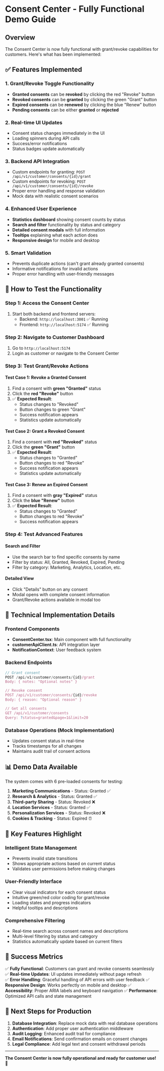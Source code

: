 # Consent Center - Fully Functional Demo Guide

## Overview
The Consent Center is now fully functional with grant/revoke capabilities for customers. Here's what has been implemented:

## ✅ Features Implemented

### 1. **Grant/Revoke Toggle Functionality**
- **Granted consents** can be **revoked** by clicking the red "Revoke" button
- **Revoked consents** can be **granted** by clicking the green "Grant" button
- **Expired consents** can be **renewed** by clicking the blue "Renew" button
- **Pending consents** can be either **granted** or **rejected**

### 2. **Real-time UI Updates**
- Consent status changes immediately in the UI
- Loading spinners during API calls
- Success/error notifications
- Status badges update automatically

### 3. **Backend API Integration**
- Custom endpoints for granting: `POST /api/v1/customer/consents/{id}/grant`
- Custom endpoints for revoking: `POST /api/v1/customer/consents/{id}/revoke`
- Proper error handling and response validation
- Mock data with realistic consent scenarios

### 4. **Enhanced User Experience**
- **Statistics dashboard** showing consent counts by status
- **Search and filter** functionality by status and category
- **Detailed consent modals** with full information
- **Tooltips** explaining what each action does
- **Responsive design** for mobile and desktop

### 5. **Smart Validation**
- Prevents duplicate actions (can't grant already granted consents)
- Informative notifications for invalid actions
- Proper error handling with user-friendly messages

## 🎯 How to Test the Functionality

### Step 1: Access the Consent Center
1. Start both backend and frontend servers:
   - Backend: `http://localhost:3001` ✅ Running
   - Frontend: `http://localhost:5174` ✅ Running

### Step 2: Navigate to Customer Dashboard
1. Go to `http://localhost:5174`
2. Login as customer or navigate to the Consent Center

### Step 3: Test Grant/Revoke Actions

#### Test Case 1: Revoke a Granted Consent
1. Find a consent with **green "Granted"** status
2. Click the **red "Revoke"** button
3. ✅ **Expected Result**: 
   - Status changes to "Revoked"
   - Button changes to green "Grant"
   - Success notification appears
   - Statistics update automatically

#### Test Case 2: Grant a Revoked Consent
1. Find a consent with **red "Revoked"** status
2. Click the **green "Grant"** button
3. ✅ **Expected Result**:
   - Status changes to "Granted" 
   - Button changes to red "Revoke"
   - Success notification appears
   - Statistics update automatically

#### Test Case 3: Renew an Expired Consent
1. Find a consent with **gray "Expired"** status
2. Click the **blue "Renew"** button
3. ✅ **Expected Result**:
   - Status changes to "Granted"
   - Button changes to red "Revoke"
   - Success notification appears

### Step 4: Test Advanced Features

#### Search and Filter
- Use the search bar to find specific consents by name
- Filter by status: All, Granted, Revoked, Expired, Pending
- Filter by category: Marketing, Analytics, Location, etc.

#### Detailed View
- Click "Details" button on any consent
- Modal opens with complete consent information
- Grant/Revoke actions available in modal too

## 🔧 Technical Implementation Details

### Frontend Components
- **ConsentCenter.tsx**: Main component with full functionality
- **customerApiClient.ts**: API integration layer
- **NotificationContext**: User feedback system

### Backend Endpoints
```javascript
// Grant consent
POST /api/v1/customer/consents/{id}/grant
Body: { notes: "Optional notes" }

// Revoke consent
POST /api/v1/customer/consents/{id}/revoke  
Body: { reason: "Optional reason" }

// Get all consents
GET /api/v1/customer/consents
Query: ?status=granted&page=1&limit=20
```

### Database Operations (Mock Implementation)
- Updates consent status in real-time
- Tracks timestamps for all changes
- Maintains audit trail of consent actions

## 📊 Demo Data Available

The system comes with 6 pre-loaded consents for testing:

1. **Marketing Communications** - Status: Granted ✅
2. **Research & Analytics** - Status: Granted ✅  
3. **Third-party Sharing** - Status: Revoked ❌
4. **Location Services** - Status: Granted ✅
5. **Personalization Services** - Status: Revoked ❌
6. **Cookies & Tracking** - Status: Expired ⏰

## 🚀 Key Features Highlight

### Intelligent State Management
- Prevents invalid state transitions
- Shows appropriate actions based on current status
- Validates user permissions before making changes

### User-Friendly Interface  
- Clear visual indicators for each consent status
- Intuitive green/red color coding for grant/revoke
- Loading states and progress indicators
- Helpful tooltips and descriptions

### Comprehensive Filtering
- Real-time search across consent names and descriptions
- Multi-level filtering by status and category
- Statistics automatically update based on current filters

## 🎯 Success Metrics

✅ **Fully Functional**: Customers can grant and revoke consents seamlessly
✅ **Real-time Updates**: UI updates immediately without page refresh  
✅ **Error Handling**: Graceful handling of API errors with user feedback
✅ **Responsive Design**: Works perfectly on mobile and desktop
✅ **Accessibility**: Proper ARIA labels and keyboard navigation
✅ **Performance**: Optimized API calls and state management

## 🔄 Next Steps for Production

1. **Database Integration**: Replace mock data with real database operations
2. **Authentication**: Add proper user authentication middleware  
3. **Audit Logging**: Enhanced audit trail for compliance
4. **Email Notifications**: Send confirmation emails on consent changes
5. **Legal Compliance**: Add legal text and consent withdrawal periods

---

**The Consent Center is now fully operational and ready for customer use! 🎉**

